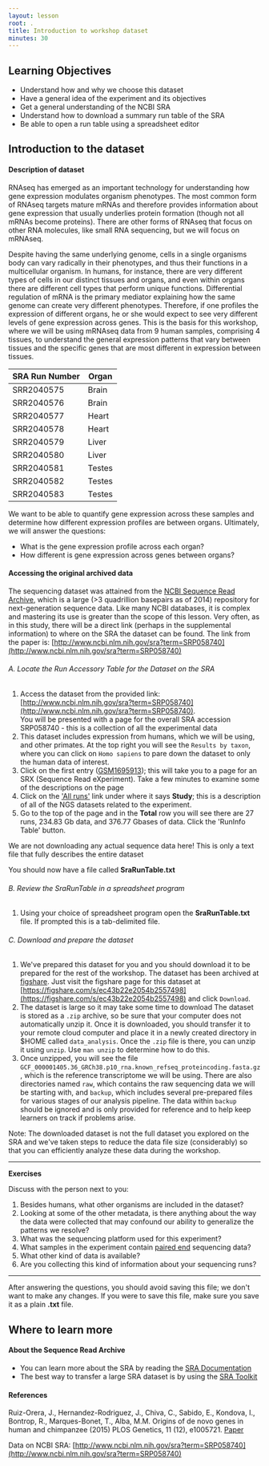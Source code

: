 ```yaml
---
layout: lesson
root: .
title: Introduction to workshop dataset
minutes: 30
---
```


## Learning Objectives
* Understand how and why we choose this dataset
* Have a general idea of the experiment and its objectives
* Get a general understanding of the NCBI SRA
* Understand how to download a summary run table of the SRA
* Be able to open a run table using a spreadsheet editor

## Introduction to the dataset

#### Description of dataset

RNAseq has emerged as an important technology for understanding how gene expression modulates organism phenotypes. The most common form of RNAseq targets mature mRNAs and therefore provides information about gene expression that usually underlies protein formation (though not all mRNAs become proteins). There are other forms of RNAseq that focus on other RNA molecules, like small RNA sequencing, but we will focus on mRNAseq.

Despite having the same underlying genome, cells in a single organisms body can vary radically in their phenotypes, and thus their functions in a multicellular organism. In humans, for instance, there are very different types of cells in our distinct tissues and organs, and even within organs there are different cell types that perform unique functions. Differential regulation of mRNA is the primary mediator explaining how the same genome can create very different phenotypes. Therefore, if one profiles the expression of different organs, he or she would expect to see very different levels of gene expression across genes. This is the basis for this workshop, where we will be using mRNAseq data from 9 human samples, comprising 4 tissues, to understand the general expression patterns that vary between tissues and the specific genes that are most different in expression between tissues.

| SRA Run Number | Organ |
| -------------- | ----- |
| SRR2040575 | Brain |
| SRR2040576 | Brain |
| SRR2040577 | Heart |
| SRR2040578 | Heart |
| SRR2040579 | Liver |
| SRR2040580 | Liver |
| SRR2040581 | Testes |
| SRR2040582 | Testes |
| SRR2040583 | Testes |


We want to be able to quantify gene expression across these samples and determine how different expression profiles are between organs. Ultimately, we will answer the questions:

- What is the gene expression profile across each organ?
- How different is gene expression across genes between organs?

#### Accessing the original archived data
The sequencing dataset was attained from the [NCBI Sequence Read Archive](http://www.ncbi.nlm.nih.gov/sra), which is a large (>3 quadrillion basepairs as of 2014) repository for next-generation sequence data. Like many NCBI databases, it is complex and mastering its use is greater than the scope of this lesson. Very often, as in this study, there will be a direct link (perhaps in the supplemental information) to where on the SRA the dataset can be found. The link from the paper is: [http://www.ncbi.nlm.nih.gov/sra?term=SRP058740](http://www.ncbi.nlm.nih.gov/sra?term=SRP058740)

###### A. Locate the Run Accessory Table for the Dataset on the SRA

1. Access the dataset from the provided link: [http://www.ncbi.nlm.nih.gov/sra?term=SRP058740](http://www.ncbi.nlm.nih.gov/sra?term=SRP058740).  
You will be presented with a page for the overall SRA accession SRP058740 - this is a collection of all the experimental data
2. This dataset includes expression from humans, which we will be using, and other primates. At the top right you will see the `Results by taxon`, where you can click on `Homo sapiens` to pare down the dataset to only the human data of interest.
3. Click on the first entry ([GSM1695913](https://www.ncbi.nlm.nih.gov/sra/SRX1038913[accn])); this will take you to a page for an SRX (Sequence Read eXperiment). Take a few minutes to examine some of the descriptions on the page
4. Click on the ['All runs'](https://www.ncbi.nlm.nih.gov/Traces/study/?acc=SRP058740) link under where it says **Study**; this is a description of all of the NGS datasets related to the experiment.
5. Go to the top of the page and in the **Total** row you will see there are 27 runs, 234.83 Gb data, and 376.77 Gbases of data. Click the 'RunInfo Table' button.

We are not downloading any actual sequence data here! This is only a text file that fully describes the entire dataset

You should now have a file called **SraRunTable.txt**

###### B. Review the SraRunTable in a spreadsheet program

1. Using your choice of spreadsheet program open the **SraRunTable.txt** file. If prompted this is a tab-delimited file.

###### C. Download and prepare the dataset

1. We've prepared this dataset for you and you should download it to be prepared for the rest of the workshop. The dataset has been archived at [figshare](). Just visit the figshare page for this dataset at [https://figshare.com/s/ec43b22e2054b2557498](https://figshare.com/s/ec43b22e2054b2557498) and click `Download`.
2. The dataset is large so it may take some time to download The dataset is stored as a `.zip` archive, so be sure that your computer does not automatically unzip it. Once it is downloaded, you should transfer it to your remote cloud computer and place it in a newly created directory in $HOME called `data_analysis`. Once the `.zip` file is there, you can unzip it using `unzip`. Use `man unzip` to determine how to do this.
3. Once unzipped, you will see the file `GCF_000001405.36_GRCh38.p10_rna.known_refseq_proteincoding.fasta.gz`, which is the reference transcriptome we will be using. There are also directories named `raw`, which contains the raw sequencing data we will be starting with, and `backup`, which includes several pre-prepared files for various stages of our analysis pipeline. The data within `backup` should be ignored and is only provided for reference and to help keep learners on track if problems arise.

Note: The downloaded dataset is not the full dataset you explored on the SRA and we've taken steps to reduce the data file size (considerably) so that you can efficiently analyze these data during the workshop.

***
**Exercises**

Discuss with the person next to you:

1. Besides humans, what other organisms are included in the dataset?
2. Looking at some of the other metadata, is there anything about the way the data were collected that may confound our ability to generalize the patterns we resolve?
3. What was the sequencing platform used for this experiment?
4. What samples in the experiment contain [paired end](http://www.illumina.com/technology/next-generation-sequencing/paired-end-sequencing_assay.html) sequencing data?
5. What other kind of data is available?
6. Are you collecting this kind of information about your sequencing runs?
***
After answering the questions, you should avoid saving this file; we don't want to make any changes. If you were to save this file, make sure you save it as a plain **.txt** file.


## Where to learn more

#### About the Sequence Read Archive

* You can learn more about the SRA by reading the [SRA Documentation](http://www.ncbi.nlm.nih.gov/Traces/sra/)
* The best way to transfer a large SRA dataset is by using the [SRA Toolkit](http://www.ncbi.nlm.nih.gov/Traces/sra/?view=toolkit_doc)

#### References

Ruiz-Orera, J., Hernandez-Rodriguez, J., Chiva, C., Sabido, E., Kondova, I., Bontrop, R., Marques-Bonet, T., Alba, M.M. Origins of de novo genes in human and chimpanzee (2015) PLOS Genetics, 11 (12), e1005721.
[Paper](http://journals.plos.org/plosgenetics/article?id=10.1371/journal.pgen.1005721)

Data on NCBI SRA: [http://www.ncbi.nlm.nih.gov/sra?term=SRP058740](http://www.ncbi.nlm.nih.gov/sra?term=SRP058740)
